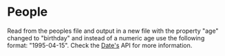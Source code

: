# People

Read from the peoples file and output in a new file with the property "age" changed to "birthday" and instead of a numeric age use the following format: "1995-04-15". Check the [Date's](https://developer.mozilla.org/en-US/docs/Web/JavaScript/Reference/Global_Objects/Date) API for more information.
